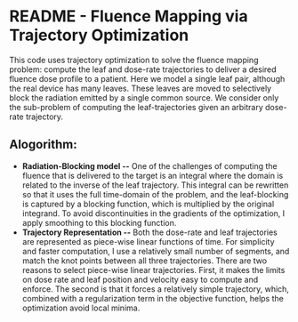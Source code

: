 # README - Fluence Mapping via Trajectory Optimization

This code uses trajectory optimization to solve the fluence mapping problem:
compute the leaf and dose-rate trajectories to deliver a desired fluence dose profile to a patient.
Here we model a single leaf pair, although the real device has many leaves.
These leaves are moved to selectively block the radiation emitted by a single common source.
We consider only the sub-problem of computing the leaf-trajectories given an arbitrary dose-rate trajectory.

## Alogorithm:
- **Radiation-Blocking model  --**
One of the challenges of computing the fluence that is delivered to the target is an integral where the domain is related to the inverse of the leaf trajectory.
This integral can be rewritten so that it uses the full time-domain of the problem,
and the leaf-blocking is captured by a blocking function, which is multiplied by the original integrand.
To avoid discontinuities in the gradients of the optimization, I apply smoothing to this blocking function.
- **Trajectory Representation  --**
Both the dose-rate and leaf trajectories are represented as piece-wise linear functions of time.
For simplicity and faster computation, I use a relatively small number of segments, and match the knot points between all three trajectories.
There are two reasons to select piece-wise linear trajectories.
First, it makes the limits on dose rate and leaf position and velocity easy to compute and enforce.
The second is that it forces a relatively simple trajectory, which, combined with a regularization term in the objective function, helps the optimization avoid local minima.
